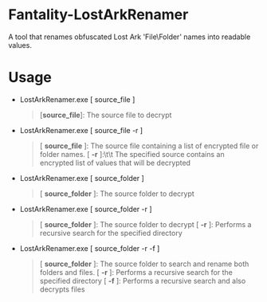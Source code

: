# Fantality-LostArkRenamer
[](https://github.com/Twigzie/Fantality-LostArkRenamer#fantality-lostarkrenamer)

A tool that renames obfuscated Lost Ark 'File\Folder' names into readable values.

# Usage

 - LostArkRenamer.exe [ source_file ]
	 > [**source_file**]: The source file to decrypt
                    
 - LostArkRenamer.exe [ source_file -r ]
	> [ **source_file** ]: The source file containing a list of encrypted file or folder names.
	> [ **-r** ]:\t\t The specified source contains an encrypted list of values that will be decrypted

 - LostArkRenamer.exe [ source_folder ]
	 > [ **source_folder** ]: The source folder to decrypt                    

 - LostArkRenamer.exe [ source_folder -r ]
	 > [ **source_folder** ]: The source folder to decrypt
	 > [ **-r** ]:  Performs a recursive search for the specified directory
                    
 - LostArkRenamer.exe [ source_folder -r -f ]
	 > [ **source_folder** ]: The source folder to search and rename both folders and files.
	 > [ **-r** ]: Performs a recursive search for the specified directory
	 > [ **-f** ]: Performs a recursive search and also decrypts files
